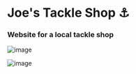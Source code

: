# Joe's Tackle Shop :anchor:  
### Website for a local tackle shop


![image](http://www.yildagonzalez.com/media/jts-landing.png)

![image](http://www.yildagonzalez.com/media/jts-parts.png)





